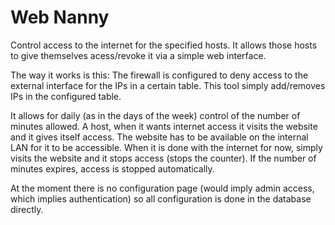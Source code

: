 Web Nanny
================
Control access to the internet for the specified hosts. It allows those hosts to give themselves acess/revoke it via a simple web interface.

The way it works is this:
The firewall is configured to deny access to the external interface for the IPs in a certain table. This tool simply add/removes IPs in the configured table.

It allows for daily (as in the days of the week) control of the number of minutes allowed. A host, when it wants internet access it visits the website and it gives itself access. The website has to be available on the internal LAN for it to be accessible.
When it is done with the internet for now, simply visits the website and it stops access (stops the counter). If the number of minutes expires, access is stopped automatically.

At the moment there is no configuration page (would imply admin access, which implies authentication) so all configuration is done in the database directly.


